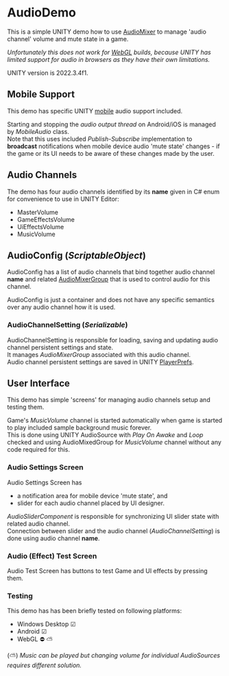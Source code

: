 # AudioDemo

This is a simple UNITY demo how to use [AudioMixer](https://docs.unity3d.com/Manual/AudioMixer.html) to manage 'audio
channel' volume and mute state in a game.

_Unfortunately this does not work for [WebGL](https://docs.unity3d.com/Manual/webgl-audio.html) builds,
because UNITY has limited support for audio in browsers as they have their own limitations._

UNITY version is 2022.3.4f1.

## Mobile Support

This demo has specific UNITY [mobile](https://docs.unity3d.com/ScriptReference/AudioSettings.Mobile.html) audio support
included.

Starting and stopping the _audio output thread_ on Android/iOS is managed by _MobileAudio_ class.  
Note that this uses included _Publish-Subscribe_ implementation to **broadcast** notifications when mobile device
audio 'mute state' changes -
if the game or its UI needs to be aware of these changes made by the user.

## Audio Channels

The demo has four audio channels identified by its **name** given in C# enum for convenience to use in UNITY Editor:

* MasterVolume
* GameEffectsVolume
* UiEffectsVolume
* MusicVolume

## AudioConfig (_ScriptableObject_)

AudioConfig has a list of audio channels that bind together audio channel **name** and
related [AudioMixerGroup](https://docs.unity3d.com/ScriptReference/Audio.AudioMixerGroup.html) that is used to control
audio for this channel.

AudioConfig is just a container and does not have any specific semantics over any audio channel how it is used.

### AudioChannelSetting (_Serializable_)

AudioChannelSetting is responsible for loading, saving and updating audio channel persistent settings and state.  
It manages _AudioMixerGroup_ associated with this audio channel.  
Audio channel persistent settings are saved in
UNITY [PlayerPrefs](https://docs.unity3d.com/ScriptReference/PlayerPrefs.html).

## User Interface

This demo has simple 'screens' for managing audio channels setup and testing them.

Game's _MusicVolume_ channel is started automatically when game is started to play included sample background music
forever.  
This is done using UNITY AudioSource with _Play On Awake_ and _Loop_ checked and using AudioMixedGroup for _MusicVolume_
channel without any code required for this.

### Audio Settings Screen

Audio Settings Screen has

* a notification area for mobile device 'mute state', and
* slider for each audio channel placed by UI designer.

_AudioSliderComponent_ is responsible for synchronizing UI slider state with related audio channel.  
Connection between slider and the audio channel (_AudioChannelSetting_) is done using audio channel **name**.

### Audio (Effect) Test Screen

Audio Test Screen has buttons to test Game and UI effects by pressing them.

### Testing

This demo has has been briefly tested on following platforms:

* Windows Desktop ☑
* Android ☑
* WebGL ⛔ ⛅

(⛅) _Music can be played but changing volume for individual AudioSources requires different solution._
